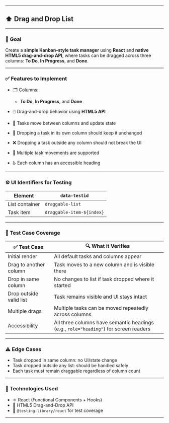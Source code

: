 
---

## ⬆️ **Drag and Drop List**

---

### 🧠 **Goal**

Create a **simple Kanban-style task manager** using **React** and **native HTML5 drag-and-drop API**, where tasks can be dragged across three columns:
**To Do**, **In Progress**, and **Done**.

---

### ✅ **Features to Implement**

* 🗂️ Columns:

  * **To Do**, **In Progress**, and **Done**
* 🖱️ Drag-and-drop behavior using **HTML5 API**
* 🔄 Tasks move between columns and update state
* 🧭 Dropping a task in its own column should keep it unchanged
* ❌ Dropping a task outside any column should not break the UI
* 🔁 Multiple task movements are supported
* ♿ Each column has an accessible heading

---

### ⚙️ **UI Identifiers for Testing**

| Element        | `data-testid`             |
| -------------- | ------------------------- |
| List container | `draggable-list`          |
| Task item      | `draggable-item-${index}` |

---

### 🧪 **Test Case Coverage**

| ✅ Test Case             | 🔍 What it Verifies                                                                  |
| ----------------------- | ------------------------------------------------------------------------------------ |
| Initial render          | All default tasks and columns appear                                                 |
| Drag to another column  | Task moves to a new column and is visible there                                      |
| Drop in same column     | No changes to list if task dropped where it started                                  |
| Drop outside valid list | Task remains visible and UI stays intact                                             |
| Multiple drags          | Multiple tasks can be moved repeatedly across columns                                |
| Accessibility           | All three columns have semantic headings (e.g., `role="heading"`) for screen readers |

---

### ⚠️ **Edge Cases**

* Task dropped in same column: no UI/state change
* Task dropped outside any list: should be handled safely
* Each task must remain draggable regardless of column count

---

### 🧰 **Technologies Used**

* ⚛️ React (Functional Components + Hooks)
* 🧱 HTML5 Drag-and-Drop API
* 🧪 `@testing-library/react` for test coverage

---

